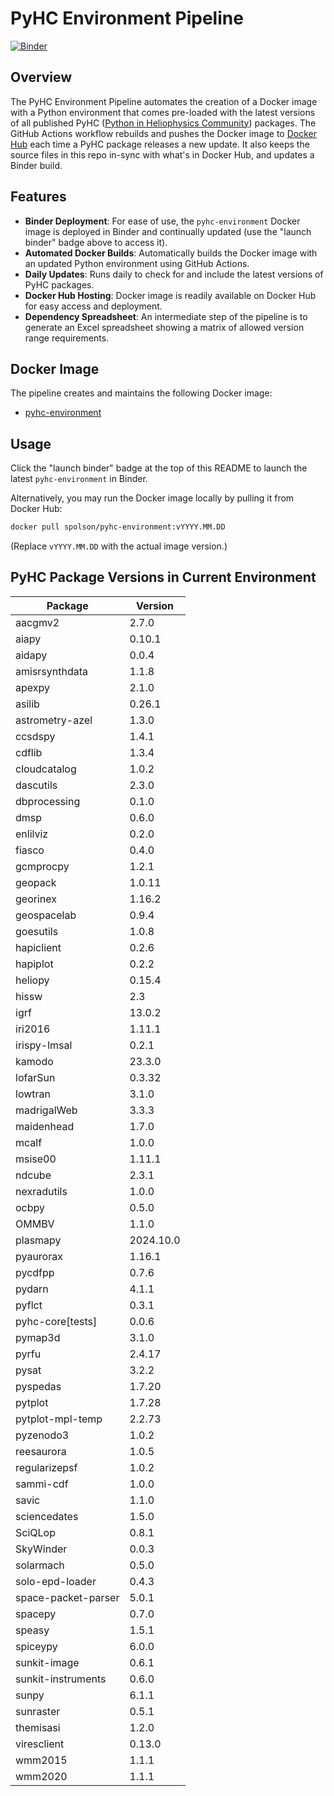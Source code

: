 # PyHC Environment Pipeline
[![Binder](https://binder.opensci.2i2c.cloud/badge_logo.svg)](https://binder.opensci.2i2c.cloud/v2/gh/heliophysicsPy/science-platforms-coordination/pyhc?urlpath=lab/tree/Welcome.ipynb)

## Overview
The PyHC Environment Pipeline automates the creation of a Docker image with a Python environment that comes pre-loaded with the latest versions of all published PyHC ([Python in Heliophysics Community](https://pyhc.org/projects)) packages. The GitHub Actions workflow rebuilds and pushes the Docker image to [Docker Hub](https://hub.docker.com/u/spolson) each time a PyHC package releases a new update. It also keeps the source files in this repo in-sync with what's in Docker Hub, and updates a Binder build.

## Features
- **Binder Deployment**: For ease of use, the `pyhc-environment` Docker image is deployed in Binder and continually updated (use the "launch binder" badge above to access it).
- **Automated Docker Builds**: Automatically builds the Docker image with an updated Python environment using GitHub Actions.
- **Daily Updates**: Runs daily to check for and include the latest versions of PyHC packages.
- **Docker Hub Hosting**: Docker image is readily available on Docker Hub for easy access and deployment.
- **Dependency Spreadsheet**: An intermediate step of the pipeline is to generate an Excel spreadsheet showing a matrix of allowed version range requirements.

## Docker Image
The pipeline creates and maintains the following Docker image:
- [pyhc-environment](https://hub.docker.com/r/spolson/pyhc-environment)

## Usage
Click the "launch binder" badge at the top of this README to launch the latest `pyhc-environment` in Binder.

Alternatively, you may run the Docker image locally by pulling it from Docker Hub:

```bash
docker pull spolson/pyhc-environment:vYYYY.MM.DD
```
(Replace `vYYYY.MM.DD` with the actual image version.)

## PyHC Package Versions in Current Environment
Package | Version
---|---
aacgmv2 | 2.7.0
aiapy | 0.10.1
aidapy | 0.0.4
amisrsynthdata | 1.1.8
apexpy | 2.1.0
asilib | 0.26.1
astrometry-azel | 1.3.0
ccsdspy | 1.4.1
cdflib | 1.3.4
cloudcatalog | 1.0.2
dascutils | 2.3.0
dbprocessing | 0.1.0
dmsp | 0.6.0
enlilviz | 0.2.0
fiasco | 0.4.0
gcmprocpy | 1.2.1
geopack | 1.0.11
georinex | 1.16.2
geospacelab | 0.9.4
goesutils | 1.0.8
hapiclient | 0.2.6
hapiplot | 0.2.2
heliopy | 0.15.4
hissw | 2.3
igrf | 13.0.2
iri2016 | 1.11.1
irispy-lmsal | 0.2.1
kamodo | 23.3.0
lofarSun | 0.3.32
lowtran | 3.1.0
madrigalWeb | 3.3.3
maidenhead | 1.7.0
mcalf | 1.0.0
msise00 | 1.11.1
ndcube | 2.3.1
nexradutils | 1.0.0
ocbpy | 0.5.0
OMMBV | 1.1.0
plasmapy | 2024.10.0
pyaurorax | 1.16.1
pycdfpp | 0.7.6
pydarn | 4.1.1
pyflct | 0.3.1
pyhc-core[tests] | 0.0.6
pymap3d | 3.1.0
pyrfu | 2.4.17
pysat | 3.2.2
pyspedas | 1.7.20
pytplot | 1.7.28
pytplot-mpl-temp | 2.2.73
pyzenodo3 | 1.0.2
reesaurora | 1.0.5
regularizepsf | 1.0.2
sammi-cdf | 1.0.0
savic | 1.1.0
sciencedates | 1.5.0
SciQLop | 0.8.1
SkyWinder | 0.0.3
solarmach | 0.5.0
solo-epd-loader | 0.4.3
space-packet-parser | 5.0.1
spacepy | 0.7.0
speasy | 1.5.1
spiceypy | 6.0.0
sunkit-image | 0.6.1
sunkit-instruments | 0.6.0
sunpy | 6.1.1
sunraster | 0.5.1
themisasi | 1.2.0
viresclient | 0.13.0
wmm2015 | 1.1.1
wmm2020 | 1.1.1
